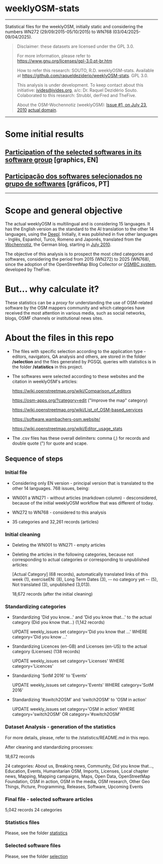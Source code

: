 # weeklyOSM-stats

---

Statistical files for the weeklyOSM, initially static and considering the numbers WN272 (29/09/2015-05/10/2015) to WN768 (03/04/2025-09/04/2025).

> Disclaimer: these datasets are licensed under the GPL 3.0.
> 
> For more information, please refer to <https://www.gnu.org/licenses/gpl-3.0.pt-br.htm>
> 
> How to refer this research: SOUTO, R.D. weeklyOSM-stats. Available at https://github.com/raqueldeziderio/weeklyOSM-stats. GPL 3.0.
> 
> This analysis is under development. To keep contact about this initiative: ivides@ivides.org, a/c: Dr. Raquel Dezidério Souto. Colaborated to this research: Strubbl, derFred and TheFive.
> 
> About the OSM-Wochennotiz (weeklyOSM): [Issue #1, on July 23, 2010](https://blog.openstreetmap.de/blog/2010/07/osm-wochennotiz-nr-1/) [actual domain](https://weeklyosm.eu/).
>

---

# Some initial results


## [Participation of the selected softwares in its software group](https://github.com/raqueldeziderio/weeklyOSM-stats/tree/main/graphics_software_in_group) [graphics, EN]

## [Participação dos softwares selecionados no grupo de softwares](https://github.com/raqueldeziderio/weeklyOSM-stats/tree/main/graficos_software_no_grupo) [gráficos, PT]

---

# Scope and general objective

The actual weeklyOSM is multilingual and is considering 15 languages. It has the English version as the standard to the AI translation to the other 14 languages, using the [Deepl](https://www.deepl.com/). Initially, it was published in five other languages - Inglês, Espanhol, Turco, Romeno and Japonês, translated from the [Wochennotiz](https://wiki.openstreetmap.org/wiki/Wochennotiz), the German blog, starting in [July 2010](http://blog.openstreetmap.de/blog/2010/07/osm-wochennotiz-nr-1/).

The objective of this analysis is to prospect the most cited categories and softwares, considering the period from 2015 (WN272) to 2025 (WN768), since the adoption of the OpenStreetMap Blog Collector or [OSMBC system](https://github.com/TheFive/osmbc), developed by TheFive.

# But... why calculate it?

These statistics can be a *proxy* for understanding the use of OSM-related software by the OSM mappers community and which categories have received the most attention in various media, such as social networks, blogs, OSMF channels or institutional news sites.


# About the files in this repo

* The files with specific selection according to the application type - editors, navigators, QA analysis and others, are stored in the folder **/selection** and the files generated by PGSQL queries with statistics is in the folder **/statistics** in this project. 

* The softwares were selected according to these websites and the citation in weeklyOSM's articles:


   <https://wiki.openstreetmap.org/wiki/Comparison_of_editors>
   
   
   <https://osm-apps.org/?category=edit> ("Improve the map" category)
   
   
   <https://wiki.openstreetmap.org/wiki/List_of_OSM-based_services>
  

  <https://software.wambachers-osm.website/>

  <https://wiki.openstreetmap.org/wiki/Editor_usage_stats>
  

* The .csv files has these overall delimiters: comma (,) for records and double quote (") for quote and scape.


## Sequence of steps 

### Initial file

* Considering only EN version - principal version that is translated to the other 14 languages.
768 issues, being:
  
* WN001 a WN271 - without articles (markdown column) - desconsidered, because of the initial weeklyOSM workflow that 
         was different of today.    

* WN272 to WN768 - considered to this analysis

* 35 categories and 32,261 records (articles)
  
### Initial cleaning

* Deleting the WN001 to WN271 - empty articles
   
* Deleting the articles in the following categories, because not corresponding to actual categories or corresponding to 
   unpublished articles:
   
   [Actual Category] (68 records), automatically translated links of this week (1), exerciseEN: (8), Long Term Dates (3),
   -- no category yet -- (5), Not translated (3), unpublished (3,013).

  18,672 records (after the initial cleaning)
        
### Standardizing categories
   
* Standardizing 'Did you know...' and 'Did you know that...'  to the actual category (Did you know that...) (1,142 records)

   UPDATE weekly_issues set category='Did you know that …' WHERE category='Did you know …'
   
   
* Standardizing Licences (en-GB) and Licenses (en-US) to the actual category (Licenses) (138 records)

   UPDATE weekly_issues set category='Licenses' WHERE category='Licences'
  

* Standardizing 'SotM 2016' to 'Events'

  UPDATE weekly_issues set category='Events' WHERE category='SotM 2016'
    
* Standardizing '#switch2OSM' and 'switch2OSM' to 'OSM in action'

  UPDATE weekly_issues set category='OSM in action' WHERE category='switch2OSM' OR category='#switch2OSM'
   
### Dataset Analysis - generation of the statistics
   
For more details, please, refer to the /statistics/README.md in this repo.

After cleaning and standardizing processes:

18,672 records
   
24 categories: About us, Breaking news, Community, Did you know that…, Education, Events, Humanitarian OSM, Imports, Licenses, Local chapter news, Mapping, Mapping campaigns, Maps, Open Data, OpenStreetMap Foundation, OSM in action, OSM in the media, OSM research, Other Geo Things, Picture, Programming, Releases, Software, Upcoming Events

### Final file - selected software articles

5,042 records
24 categories

### Statistics files

Please, see the folder [statistics](https://github.com/raqueldeziderio/weeklyOSM-stats/tree/main/statistics)

### Selected software files

Please, see the folder [selection](https://github.com/raqueldeziderio/weeklyOSM-stats/tree/main/selection)
   
